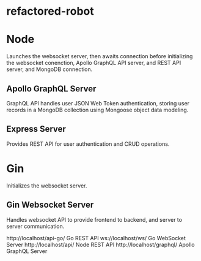 # refactored-robot

# Node
Launches the websocket server, then awaits connection before initializing the websocket conenction, Apollo GraphQL API server, and REST API server, and MongoDB connection.

## Apollo GraphQL Server
GraphQL API handles user JSON Web Token authentication, storing user records in a MongoDB collection using Mongoose object data modeling.

## Express Server
Provides REST API for user authentication and CRUD operations.

# Gin
Initializes the websocket server. 

## Gin Websocket Server
Handles websocket API to provide frontend to backend, and server to server communication.


http://localhost/api-go/	Go REST API
ws://localhost/ws/	Go WebSocket Server
http://localhost/api/	Node REST API
http://localhost/graphql/	Apollo GraphQL Server
